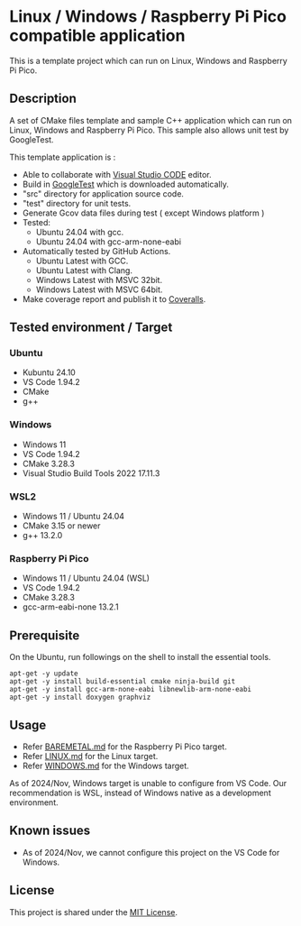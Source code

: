 # Linux / Windows / Raspberry Pi Pico compatible application
This is a template project which can run on Linux, Windows and Raspberry Pi Pico. 
## Description

A set of CMake files template and sample C++ application which can run on Linux, Windows and Raspberry Pi Pico. 
This sample also allows unit test by GoogleTest. 

This template application is :
- Able to collaborate with [Visual Studio CODE](https://azure.microsoft.com/ja-jp/products/visual-studio-code/) editor.
- Build in [GoogleTest](https://github.com/google/googletest) which is downloaded automatically.
- "src" directory for application source code.
- "test" directory for unit tests. 
- Generate Gcov data files during test ( except Windows platform )
- Tested: 
    - Ubuntu 24.04 with gcc.
    - Ubuntu 24.04 with gcc-arm-none-eabi
- Automatically tested by GitHub Actions.
    - Ubuntu Latest with GCC.
    - Ubuntu Latest with Clang.
    - Windows Latest with MSVC 32bit.
    - Windows Latest with MSVC 64bit.
- Make coverage report and publish it to [Coveralls](https://coveralls.io/github/suikan4github/linux-windows-raspipico). 

## Tested environment / Target
### Ubuntu
- Kubuntu 24.10
- VS Code 1.94.2
- CMake 
- g++ 

### Windows
- Windows 11
- VS Code 1.94.2
- CMake 3.28.3
- Visual Studio Build Tools 2022 17.11.3

### WSL2
- Windows 11 / Ubuntu 24.04
- CMake 3.15 or newer
- g++ 13.2.0

### Raspberry Pi Pico
- Windows 11 / Ubuntu 24.04 (WSL)
- VS Code 1.94.2
- CMake 3.28.3
- gcc-arm-eabi-none 13.2.1

## Prerequisite  
 
On the Ubuntu, run followings on the shell to install the essential tools. 
```Shell
apt-get -y update
apt-get -y install build-essential cmake ninja-build git 
apt-get -y install gcc-arm-none-eabi libnewlib-arm-none-eabi
apt-get -y install doxygen graphviz
```

## Usage

- Refer [BAREMETAL.md](docs/BAREMETAL.md) for the Raspberry Pi Pico target. 
- Refer [LINUX.md](docs/LINUX.md) for the Linux target.
- Refer [WINDOWS.md](docs/WINDOWS.md) for the Windows target.

As of 2024/Nov, Windows target is unable to configure from VS Code. Our recommendation is WSL, instead of Windows native as a development environment. 

## Known issues
- As of 2024/Nov, we cannot configure this project on the VS Code for Windows.  

## License
This project is shared under the [MIT License](LICENSE). 